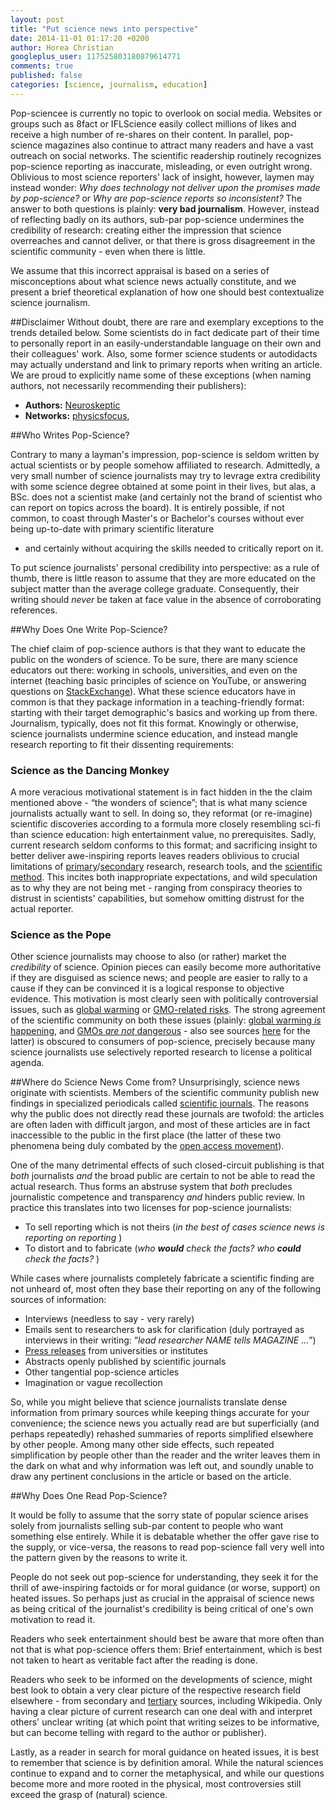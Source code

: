 ```yaml
---
layout: post
title: "Put science news into perspective"
date: 2014-11-01 01:17:20 +0200
author: Horea Christian
googleplus_user: 117525803180879614771
comments: true
published: false
categories: [science, journalism, education]
---
```


Pop-sciencee is currently no topic to overlook on social media.
Websites or groups such as 8fact or IFLScience easily collect millions of likes and receive a high number of re-shares on their content.
In parallel, pop-science magazines also continue to attract many readers and have a vast outreach on social networks.
The scientific readership routinely recognizes pop-science reporting as inaccurate, misleading, or even outright wrong.
Oblivious to most science reporters' lack of insight, however, laymen may instead wonder:
*Why does technology not deliver upon the promises made by pop-science?*
or *Why are pop-science reports so inconsistent?*
The answer to both questions is plainly: **very bad journalism**.
However, instead of reflecting badly on its authors, sub-par pop-science undermines the credibility of research: creating either the impression that science overreaches and cannot deliver, or that there is gross disagreement in the scientific community - even when there is little.

We assume that this incorrect appraisal is based on a series of misconceptions about what science news actually constitute, and we present a brief theoretical explanation of how one should best contextualize science journalism.

<!-- more -->

##Disclaimer
Without doubt, there are rare and exemplary exceptions to the trends detailed below.
Some scientists do in fact dedicate part of their time to personally report in an easily-understandable language on their own and their colleagues' work.
Also, some former science students or autodidacts may actually understand and link to primary reports when writing an article.
We are proud to explicitly name some of these exceptions (when naming authors, not necessarily recommending their publishers):

* **Authors:** [Neuroskeptic](http://blogs.discovermagazine.com/neuroskeptic/)
* **Networks:** [physicsfocus](http://physicsfocus.org/),

##Who Writes Pop-Science?

Contrary to many a layman's impression, pop-science is seldom written by actual scientists or by people somehow affiliated to research.
Admittedly, a very small number of science journalists may try to levrage extra credibility with some science degree obtained at some point in their lives, but alas, a BSc. does not a scientist make (and certainly not the brand of scientist who can report on topics across the board).
It is entirely possible, if not common, to coast through Master's or Bachelor's courses without ever being up-to-date with primary scientific literature
- and certainly without acquiring the skills needed to critically report on it.

To put science journalists' personal credibility into perspective: as a rule of thumb, there is little reason to assume that they are more educated on the subject matter than the average college graduate.
Consequently, their writing should *never* be taken at face value in the absence of corroborating references.

##Why Does One Write Pop-Science?

The chief claim of pop-science authors is that they want to educate the public on the wonders of science.
To be sure, there are many science educators out there:
working in schools, universities, and even on the internet (teaching basic principles of science on YouTube, or answering questions on [StackExchange](http://en.wikipedia.org/wiki/Stack_Exchange)).
What these science educators have in common is that they package information in a teaching-friendly format: starting with their target demographic's basics and working up from there.
Journalism, typically, does not fit this format.
Knowingly or otherwise, science journalists undermine science education, and instead mangle research reporting to fit their dissenting requirements:

### Science as the Dancing Monkey
A more veracious motivational statement is in fact hidden in the the claim mentioned above -
“the wonders of science”; that is what many science journalists actually want to sell.
In doing so, they reformat (or re-imagine) scientific discoveries according to a formula more closely resembling sci-fi than science education:
high entertainment value, no prerequisites.
Sadly, current research seldom conforms to this format;
and sacrificing insight to better deliver awe-inspiring reports leaves readers oblivious to crucial limitations of [primary](http://en.wikipedia.org/wiki/Primary_research)/[secondary](http://en.wikipedia.org/wiki/Secondary_research) research, research tools, and the [scientific method](http://en.wikipedia.org/wiki/Scientific_method).
This incites both inappropriate expectations, and wild speculation as to why they are not being met - ranging from conspiracy theories to distrust in scientists' capabilities, but somehow omitting distrust for the actual reporter.

### Science as the Pope
Other science journalists may choose to also (or rather) market the *credibility* of science.
Opinion pieces can easily become more authoritative if they are disguised as science news; and people are easier to rally to a cause if they can be convinced it is a logical response to objective evidence.
This motivation is most clearly seen with politically controversial issues, such as [global warming](http://en.wikipedia.org/wiki/Global_warming_controversy) or [GMO-related risks](http://en.wikipedia.org/wiki/Genetically_modified_food_controversies).
The strong agreement of the scientific community on both these issues (plainly: [global warming *is* happening](http://en.wikipedia.org/wiki/Scientific_opinion_on_climate_change), and [GMOs *are not* dangerous](http://www.ncbi.nlm.nih.gov/pmc/articles/PMC2408621/) - also see sources [here](http://en.wikipedia.org/wiki/Genetically_modified_food_controversies) for the latter) is obscured to consumers of pop-science, precisely because many science journalists use selectively reported research to license a political agenda.

##Where do Science News Come from?
Unsurprisingly, science news originate with scientists.
Members of the scientific community publish new findings in specialized periodicals called [scientific journals](http://en.wikipedia.org/wiki/Scientific_journal).
The reasons why the public does not directly read these journals are twofold: the articles are often laden with difficult jargon, and most of these articles are in fact inaccessible to the public in the first place (the latter of these two phenomena being duly combated by the [open access movement](http://whoneedsaccess.org/)).

One of the many detrimental effects of such closed-circuit publishing is that *both* journalists *and* the broad public are certain to not be able to read the actual research.
Thus forms an abstruse system that *both* precludes journalistic competence and transparency *and* hinders public review.
In practice this translates into two licenses for pop-science journalists:

* To sell reporting which is not theirs (*in the best of cases science news is reporting on reporting* )
* To distort and to fabricate (*who **would** check the facts? who **could** check the facts?* )

While cases where journalists completely fabricate a scientific finding are not unheard of, most often they base their reporting on any of the following sources of information:

* Interviews (needless to say - very rarely)
* Emails sent to researchers to ask for clarification (duly portrayed as interviews in their writing: “*lead researcher NAME tells MAGAZINE ...*”)
* [Press releases](http://www.scidev.net/global/communication/editorials/press-releases-may-be-tempting-but-they-miss-the-wider-picture.html) from universities or institutes
* Abstracts openly published by scientific journals
* Other tangential pop-science articles
* Imagination or vague recollection

So, while you might believe that science journalists translate dense information from primary sources while keeping things accurate for your convenience; the science news you actually read are but superficially (and perhaps repeatedly) rehashed summaries of reports simplified elsewhere by other people.
Among many other side effects, such repeated simplification by people other than the reader and the writer leaves them in the dark on what and why information was left out, and soundly unable to draw any pertinent conclusions in the article or based on the article.

##Why Does One Read Pop-Science?

It would be folly to assume that the sorry state of popular science arises solely from journalists selling sub-par content to people who want something else entirely.
While it is debatable whether the offer gave rise to the supply, or vice-versa, the reasons to read pop-science fall very well into the pattern given by the reasons to write it.

People do not seek out pop-science for understanding, they seek it for the thrill of awe-inspiring factoids or for moral guidance (or worse, support) on heated issues.
So perhaps just as crucial in the appraisal of science news as being critical of the journalist's credibility is being critical of one's own motivation to read it.

Readers who seek entertainment should best be aware that more often than not that is what pop-science offers them:
Brief entertainment, which is best not taken to heart as veritable fact after the reading is done.

Readers who seek to be informed on the developments of science, might best look to obtain a very clear picture of the respective research field elsewhere - from secondary and [tertiary](http://en.wikipedia.org/wiki/Tertiary_source) sources, including Wikipedia.
Only having a clear picture of current research can one deal with and interpret others' unclear writing (at which point that writing seizes to be informative, but can become telling with regard to the author or publisher).

Lastly, as a reader in search for moral guidance on heated issues, it is best to remember that science is by definition amoral.
While the natural sciences continue to expand and to corner the metaphysical, and while our questions become more and more rooted in the physical, most controversies still exceed the grasp of (natural) science.
